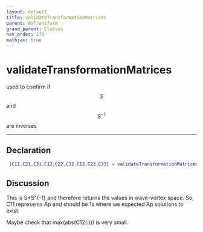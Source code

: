 ```yaml
---
layout: default
title: validateTransformationMatrices
parent: WVTransform
grand_parent: Classes
nav_order: 170
mathjax: true
---
```


#  validateTransformationMatrices

used to confirm if $$S$$ and $$S^{-1}$$ are inverses


---

## Declaration
```matlab
 [C11,C21,C31,C12,C22,C32,C13,C23,C33] = validateTransformationMatrices(self)
```
## Discussion

      
  This is S*S^{-1} and therefore returns the values in
  wave-vortex space. So, C11 represents Ap and should be 1s
  where we expected Ap solutions to exist.
 
  Maybe check that max(abs(C12(:))) is very small.
